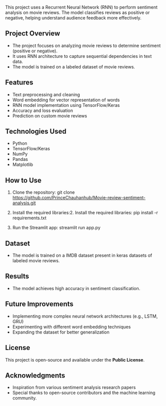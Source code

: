 This project uses a Recurrent Neural Network (RNN) to perform sentiment analysis on movie reviews. The model classifies reviews as positive or negative, helping understand audience feedback more effectively.

## Project Overview
- The project focuses on analyzing movie reviews to determine sentiment (positive or negative).
- It uses RNN architecture to capture sequential dependencies in text data.
- The model is trained on a labeled dataset of movie reviews.

## Features
- Text preprocessing and cleaning
- Word embedding for vector representation of words
- RNN model implementation using TensorFlow/Keras
- Accuracy and loss evaluation
- Prediction on custom movie reviews

## Technologies Used
- Python
- TensorFlow/Keras
- NumPy
- Pandas
- Matplotlib

## How to Use
1. Clone the repository:
git clone https://github.com/PrinceChauhanhub/Movie-review-sentiment-analysis.git

2. Install the required libraries:2. Install the required libraries:
pip install -r requirements.txt

3. Run the Streamlit app:
streamlit run app.py

## Dataset
- The model is trained on a IMDB dataset present in keras datasets of labeled movie reviews.
  
## Results
- The model achieves high accuracy in sentiment classification.

## Future Improvements
- Implementing more complex neural network architectures (e.g., LSTM, GRU)
- Experimenting with different word embedding techniques
- Expanding the dataset for better generalization

## License
This project is open-source and available under the **Public License**.

## Acknowledgments
- Inspiration from various sentiment analysis research papers
- Special thanks to open-source contributors and the machine learning community.
